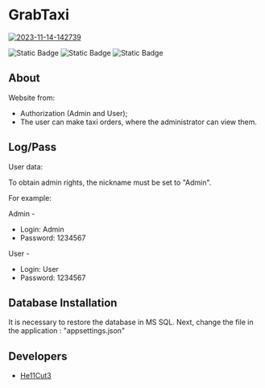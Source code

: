 # GrabTaxi

<a href="https://ibb.co/LR6mqQL"><img src="https://i.ibb.co/02ZTWBg/2023-11-14-142739.png" alt="2023-11-14-142739" border="0"></a>


![Static Badge](https://img.shields.io/badge/Framework-ASP.NET_6.0-purple?logo=dotnet) ![Static Badge](https://img.shields.io/badge/Language-C%23-purple?logo=csharp) ![Static Badge](https://img.shields.io/badge/DataBase-MSSQL-purple?logo=microsoftsqlserver)

## About

Website from:
* Authorization (Admin and User);
* The user can make taxi orders, where the administrator can view them.

## Log/Pass

User data:

To obtain admin rights, the nickname must be set to "Admin".

For example:

Admin -
* Login: Admin
* Password: 1234567

User -
* Login: User
* Password: 1234567

## Database Installation

It is necessary to restore the database in MS SQL. Next, change the file in the application : "appsettings.json"

## Developers

- [He11Cut3](https://github.com/He11Cut3)
